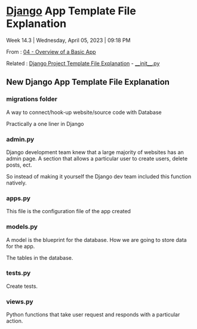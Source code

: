 # [Django](../Django.md) App Template File Explanation

Week 14.3 | Wednesday, April 05, 2023 | 09:18 PM

From : [04 - Overview of a Basic App](04%20-%20Overview%20of%20a%20Basic%20App.md)

Related : [Django Project Template File Explanation](Django%20Project%20Template%20File%20Explanation.md) - [\_\_init\_\_.py](__init__.py.md)

## New Django App Template File Explanation

### migrations folder

A way to connect/hook-up website/source code with Database

Practically a one liner in Django

### admin.py

Django development team knew that a large majority of websites has an admin page.
A section that allows a particular user to create users, delete posts, ect.

So instead of making it yourself the Django dev team included this function natively.

### apps.py

This file is the configuration file of the app created

### models.py

A model is the blueprint for the database.
How we are going to store data for the app.

The tables in the database.

### tests.py

Create tests.

### views.py

Python functions that take user request and responds with a particular action.

